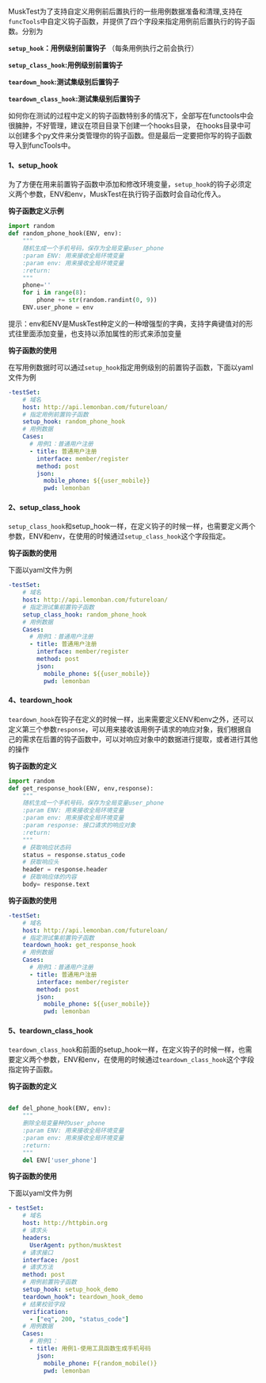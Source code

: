 # 

####

MuskTest为了支持自定义用例前后置执行的一些用例数据准备和清理,支持在`funcTools`中自定义钩子函数，并提供了四个字段来指定用例前后置执行的钩子函数。分别为

**`setup_hook`：用例级别前置钩子** （每条用例执行之前会执行）

**`setup_class_hook`:用例级别前置钩子**

**`teardown_hook`:测试集级别后置钩子**

**`teardown_class_hook`:测试集级别后置钩子**

如何你在测试的过程中定义的钩子函数特别多的情况下，全部写在functools中会很臃肿，不好管理，建议在项目目录下创建一个hooks目录，
在hooks目录中可以创建多个py文件来分类管理你的钩子函数。但是最后一定要把你写的钩子函数导入到funcTools中。

#### 1、setup_hook 

为了方便在用来前置钩子函数中添加和修改环境变量，`setup_hook`的钩子必须定义两个参数，ENV和env，MuskTest在执行钩子函数时会自动化传入。

**钩子函数定义示例**

```python
import random
def random_phone_hook(ENV, env):
    """
    随机生成一个手机号码，保存为全局变量user_phone
    :param ENV: 用来接收全局环境变量
    :param env: 用来接收全局环境变量
    :return:
    """
    phone=''
    for i in range(8):
        phone += str(random.randint(0, 9))
    ENV.user_phone = env  
```

提示：env和ENV是MuskTest种定义的一种增强型的字典，支持字典键值对的形式往里面添加变量，也支持以添加属性的形式来添加变量

**钩子函数的使用**

在写用例数据时可以通过`setup_hook`指定用例级别的前置钩子函数，下面以yaml文件为例

```yaml
-testSet:
    # 域名
    host: http://api.lemonban.com/futureloan/
    # 指定用例前置钩子函数
    setup_hook: random_phone_hook
    # 用例数据
    Cases:
      # 用例1：普通用户注册
      - title: 普通用户注册
        interface: member/register
        method: post
        json:
          mobile_phone: ${{user_mobile}}
          pwd: lemonban
```



#### 2、setup_class_hook

`setup_class_hook`和setup_hook一样，在定义钩子的时候一样，也需要定义两个参数，ENV和env，在使用的时候通过`setup_class_hook`这个字段指定。

**钩子函数的使用**

下面以yaml文件为例

```yaml
-testSet:
    # 域名
    host: http://api.lemonban.com/futureloan/
    # 指定测试集前置钩子函数
    setup_class_hook: random_phone_hook
    # 用例数据
    Cases:
      # 用例1：普通用户注册
      - title: 普通用户注册
        interface: member/register
        method: post
        json:
          mobile_phone: ${{user_mobile}}
          pwd: lemonban
```

####  4、teardown_hook

`teardown_hook`在钩子在定义的时候一样，出来需要定义ENV和env之外，还可以定义第三个参数`response`，可以用来接收该用例子请求的响应对象，我们根据自己的需求在后置的钩子函数中，可以对响应对象中的数据进行提取，或者进行其他的操作

**钩子函数的定义**

```python
import random
def get_response_hook(ENV, env,response):
    """
    随机生成一个手机号码，保存为全局变量user_phone
    :param ENV: 用来接收全局环境变量
    :param env: 用来接收全局环境变量
    :param response: 接口请求的响应对象
    :return:
    """
    # 获取响应状态码
    status = response.status_code
    # 获取响应头
    header = response.header
    # 获取响应体的内容
    body= response.text
```

**钩子函数的使用**

```yaml
-testSet:
    # 域名
    host: http://api.lemonban.com/futureloan/
    # 指定测试集前置钩子函数
    teardown_hook: get_response_hook
    # 用例数据
    Cases:
      # 用例1：普通用户注册
      - title: 普通用户注册
        interface: member/register
        method: post
        json:
          mobile_phone: ${{user_mobile}}
          pwd: lemonban
```



####  5、teardown_class_hook

`teardown_class_hook`和前面的setup_hook一样，在定义钩子的时候一样，也需要定义两个参数，ENV和env，在使用的时候通过`teardown_class_hook`这个字段指定钩子函数。

**钩子函数的定义**

```python

def del_phone_hook(ENV, env):
    """
    删除全局变量种的user_phone
    :param ENV: 用来接收全局环境变量
    :param env: 用来接收全局环境变量
    :return:
    """
    del ENV['user_phone']
```



**钩子函数的使用**

下面以yaml文件为例

```yaml
- testSet:
    # 域名
    host: http://httpbin.org
    # 请求头
    headers:
      UserAgent: python/musktest
    # 请求接口
    interface: /post
    # 请求方法
    method: post
    # 用例前置钩子函数
    setup_hook: setup_hook_demo
    teardown_hook": teardown_hook_demo
    # 结果校验字段
    verification:
      - ["eq", 200, "status_code"]
    # 用例数据
    Cases:
      # 用例1：
      - title: 用例1-使用工具函数生成手机号码
        json:
          mobile_phone: F{random_mobile()}
          pwd: lemonban
```

